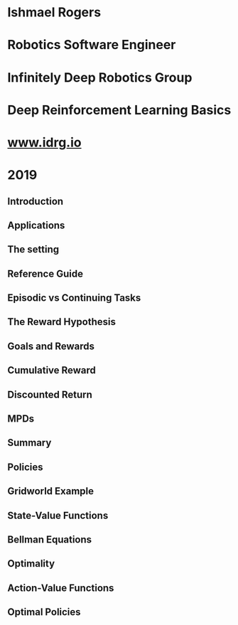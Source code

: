 # Ishmael Rogers
# Robotics Software Engineer
# Infinitely Deep Robotics Group
# Deep Reinforcement Learning Basics
# www.idrg.io
# 2019


Introduction
---



Applications
---

The setting
---

Reference Guide
---

Episodic vs Continuing Tasks
--

The Reward Hypothesis
--

Goals and Rewards
---

Cumulative Reward
---

Discounted Return
---

MPDs
---

Summary
---

Policies
---

Gridworld Example
---

State-Value Functions
---

Bellman Equations
---

Optimality
---

Action-Value Functions
---

Optimal Policies
---
